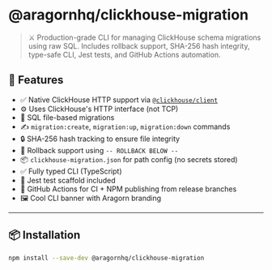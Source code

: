 # @aragornhq/clickhouse-migration

> ⚔️ Production-grade CLI for managing ClickHouse schema migrations using raw SQL. Includes rollback support, SHA-256 hash integrity, type-safe CLI, Jest tests, and GitHub Actions automation.

## 🚀 Features

- ✅ Native ClickHouse HTTP support via [`@clickhouse/client`](https://www.npmjs.com/package/@clickhouse/client)
- ⚙️ Uses ClickHouse's HTTP interface (not TCP)
- 📁 SQL file-based migrations
- ✍️ `migration:create`, `migration:up`, `migration:down` commands
- 🔒 SHA-256 hash tracking to ensure file integrity
- 🧨 Rollback support using `-- ROLLBACK BELOW --`
- 📦 `clickhouse-migration.json` for path config (no secrets stored)
- ✅ Fully typed CLI (TypeScript)
- 🧪 Jest test scaffold included
- 🔄 GitHub Actions for CI + NPM publishing from release branches
- 🖼 Cool CLI banner with Aragorn branding

---

## 📦 Installation

```bash
npm install --save-dev @aragornhq/clickhouse-migration
```
